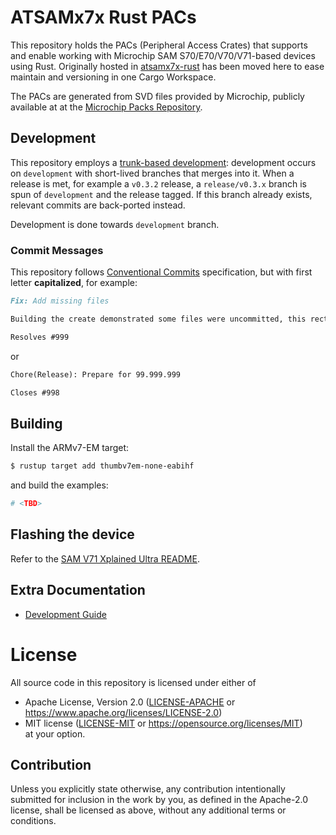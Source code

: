 # ATSAMx7x Rust PACs

This repository holds the PACs (Peripheral Access Crates) that supports and enable working with Microchip SAM S70/E70/V70/V71-based devices using Rust. Originally hosted in [atsamx7x-rust](https://github.com/atsams-rs/atsamx7x-rust) has been moved here to ease maintain and versioning in one Cargo Workspace.

The PACs are generated from SVD files provided by Microchip, publicly available at at the [Microchip Packs Repository](https://packs.download.microchip.com/).

## Development

This repository employs a [trunk-based development](https://trunkbaseddevelopment.com/): development occurs on `development` with short-lived branches that merges into it.
When a release is met, for example a `v0.3.2` release, a `release/v0.3.x` branch is spun of `development` and the release tagged. If this branch already exists, relevant commits are back-ported instead.

Development is done towards `development` branch.

### Commit Messages

This repository follows [Conventional Commits](https://www.conventionalcommits.org/en/v1.0.0/) specification, but with
first letter **capitalized**, for example:
```markdown
Fix: Add missing files

Building the create demonstrated some files were uncommitted, this rectifies the problem.

Resolves #999 
```
or
```markdown
Chore(Release): Prepare for 99.999.999

Closes #998
```

## Building

Install the ARMv7-EM target:
```sh
$ rustup target add thumbv7em-none-eabihf
```
and build the examples:
```sh
# <TBD>
```

## Flashing the device
Refer to the [SAM V71 Xplained Ultra README](/atsams-rs/atsamx7x-rust/boards/atsamv71_xult/README.md).

## Extra Documentation
* [Development Guide](docs/development.md)

# License

All source code in this repository is licensed under either of

* Apache License, Version 2.0 ([LICENSE-APACHE](./LICENCE-APACHE) or https://www.apache.org/licenses/LICENSE-2.0)
* MIT license ([LICENSE-MIT](./LICENSE-MIT) or https://opensource.org/licenses/MIT) \
at your option.

## Contribution

Unless you explicitly state otherwise, any contribution intentionally submitted for inclusion in the work by you, as defined in the Apache-2.0 license, shall be licensed as above, without any additional terms or conditions.

